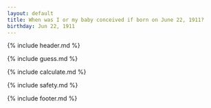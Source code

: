 ```yaml
---
layout: default
title: When was I or my baby conceived if born on June 22, 1911?
birthday: Jun 22, 1911
---
```


{% include header.md %}

{% include guess.md %}

{% include calculate.md %}

{% include safety.md %}

{% include footer.md %}




